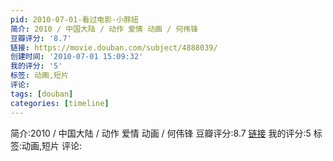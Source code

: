 ```yaml
---
pid: 2010-07-01-看过电影-小胖妞
简介: 2010 / 中国大陆 / 动作 爱情 动画 / 何伟锋
豆瓣评分: '8.7'
链接: https://movie.douban.com/subject/4888039/
创建时间: '2010-07-01 15:09:32'
我的评分: '5'
标签: 动画,短片
评论:
tags: [douban]
categories: [timeline]
---
```

简介:2010 / 中国大陆 / 动作 爱情 动画 / 何伟锋
豆瓣评分:8.7
[链接](https://movie.douban.com/subject/4888039/)
我的评分:5
标签:动画,短片
评论:
